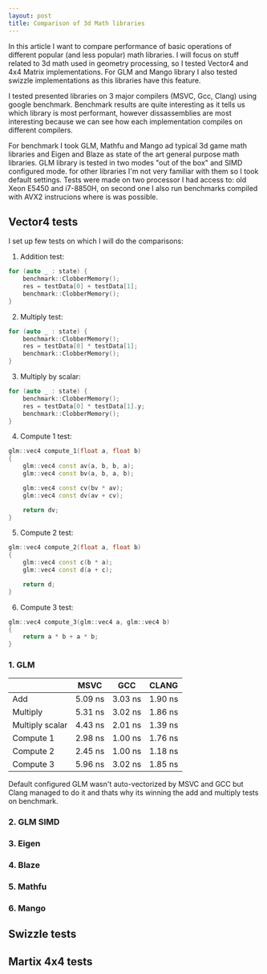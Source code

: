 ```yaml
---
layout: post
title: Comparison of 3d Math libraries
---
```


In this article I want to compare performance of basic operations of different popular (and less popular) math libraries. I will focus on stuff related to 3d math used in geometry processing, so I tested Vector4 and 4x4 Matrix implementations. For GLM and Mango library I also tested swizzle implementations as this libraries have this feature.

I tested presented libraries on 3 major compilers (MSVC, Gcc, Clang) using google benchmark. Benchmark results are quite interesting as it tells us which library is most performant, however dissassemblies are most interesting because we can see how each implementation compiles on different compilers.

For benchmark I took GLM, Mathfu and Mango ad typical 3d game math libraries and Eigen and Blaze as state of the art general purpose math libraries. GLM library is tested in two modes "out of the box" and SIMD configured mode. for other libraries I'm not very familiar with them so I took default settings. Tests were made on two processor I had access to: old Xeon E5450 and i7-8850H, on second one I also run benchmarks compiled with AVX2 instrucions where is was possible.

## Vector4 tests

I set up few tests on which I will do the comparisons:
    
1. Addition test:
    
```c++
for (auto _ : state) {
    benchmark::ClobberMemory();
    res = testData[0] + testData[1];
    benchmark::ClobberMemory();
}
```
    
2. Multiply test:
    
```c++
for (auto _ : state) {
    benchmark::ClobberMemory();
    res = testData[0] * testData[1];
    benchmark::ClobberMemory();
}
```
        
3. Multiply by scalar:

```c++    
for (auto _ : state) {
    benchmark::ClobberMemory();
    res = testData[0] * testData[1].y;
    benchmark::ClobberMemory();
}
```       

4. Compute 1 test:

```c++    
glm::vec4 compute_1(float a, float b)
{
    glm::vec4 const av(a, b, b, a);
    glm::vec4 const bv(a, b, a, b);

    glm::vec4 const cv(bv * av);
    glm::vec4 const dv(av + cv);

    return dv;
}
```
    
5. Compute 2 test:

```c++    
glm::vec4 compute_2(float a, float b)
{
    glm::vec4 const c(b * a);
    glm::vec4 const d(a + c);

    return d;
}
```
    
6. Compute 3 test:

```c++    
glm::vec4 compute_3(glm::vec4 a, glm::vec4 b)
{
    return a * b + a * b;
}
```

### 1. GLM
    
|                     | MSVC       | GCC        | CLANG      |
| ------------------- | ---------- | ---------- | ---------- |
| Add                 | 5.09 ns    | 3.03 ns    | 1.90 ns    |
| Multiply            | 5.31 ns    | 3.02 ns    | 1.86 ns    |
| Multiply scalar     | 4.43 ns    | 2.01 ns    | 1.39 ns    |
| Compute 1           | 2.98 ns    | 1.00 ns    | 1.76 ns    |
| Compute 2           | 2.45 ns    | 1.00 ns    | 1.18 ns    |
| Compute 3           | 5.96 ns    | 3.02 ns    | 1.85 ns    |
    
Default configured GLM wasn't auto-vectorized by MSVC and GCC but Clang managed to do it and thats why its winning the add and multiply tests on benchmark.

### 2. GLM SIMD

### 3. Eigen

### 4. Blaze

### 5. Mathfu

### 6. Mango

## Swizzle tests

## Martix 4x4 tests

